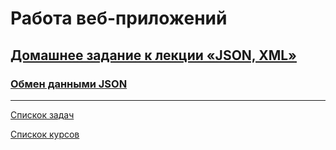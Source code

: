 # Работа веб-приложений

## [Домашнее задание к лекции «JSON, XML»](https://github.com/TomSG03/-bweb-homeworks/tree/main/5.%20JSON%2C%20XML)

### [Обмен данными JSON](https://replit.com/@TomSG03/JSON#index.php)

---
[Спискок задач](https://github.com/TomSG03/bweb-works)

[Спискок курсов](https://github.com/TomSG03/Training-in-Netology)
